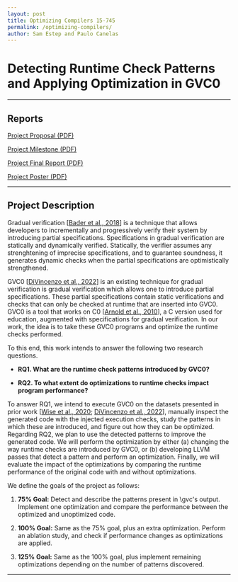 ```yaml
---
layout: post
title: Optimizing Compilers 15-745
permalink: /optimizing-compilers/
author: Sam Estep and Paulo Canelas
---
```


# Detecting Runtime Check Patterns and Applying Optimization in GVC0

---

## Reports

[Project Proposal (PDF)](https://pcanelas.com/images/compilers-proposal.pdf)

[Project Milestone (PDF)](https://pcanelas.com/images/compilers-milestone.pdf)

[Project Final Report (PDF)](https://pcanelas.com/images/compilers-final.pdf)

[Project Poster (PDF)](https://pcanelas.com/images/compilers-poster.pdf)

---

## Project Description

Gradual verification [[Bader et al., 2018](http://www.cs.cmu.edu/~aldrich/papers/vmcai2018-gradual-verification.pdf)] is a technique that allows developers to incrementally and progressively verify their system by introducing partial specifications. 
Specifications in gradual verification are statically and dynamically verified.
Statically, the verifier assumes any strenghtening of imprecise specifications, and to guarantee soundness, it generates dynamic checks when the partial specifications are optimistically strengthened. 

GVC0 [[DiVincenzo et al., 2022](https://arxiv.org/abs/2210.02428)] is an existing technique for gradual verification is gradual verification which allows one to introduce partial specifications. 
These partial specifications contain static verifications and checks that can only be checked at runtime that are inserted into GVC0. GVC0 is a tool that works on C0 [[Arnold et al., 2010](http://reports-archive.adm.cs.cmu.edu/anon/2010/CMU-CS-10-145.pdf)], a C version used for education, augmented with specifications for gradual verification. In our work, the idea is to take these GVC0 programs and optimize the runtime checks performed.

To this end, this work intends to answer the following two research questions.

- **RQ1. What are the runtime check patterns introduced by GVC0?**

- **RQ2. To what extent do optimizations to runtime checks impact program performance?**

To answer RQ1, we intend to execute GVC0 on the datasets presented in prior work [[Wise et al., 2020](https://dl.acm.org/doi/10.1145/3428296); [DiVincenzo et al., 2022](https://arxiv.org/abs/2210.02428)], manually inspect the generated code with the injected execution checks, study the patterns in which these are introduced, and figure out how they can be optimized.
Regarding RQ2, we plan to use the detected patterns to improve the generated code. We will perform the optimization by either (a) changing the way runtime checks are introduced by GVC0, or (b) developing LLVM passes that detect a pattern and perform an optimization.
Finally, we will evaluate the impact of the optimizations by comparing the runtime performance of the original code with and without optimizations.

We define the goals of the project as follows:

1. **75% Goal:** Detect and describe the patterns present in \gvc's output. Implement one optimization and compare the performance between the optimized and unoptimized code.

2. **100% Goal:** Same as the 75% goal, plus an extra optimization. Perform an ablation study, and check if performance changes as optimizations are applied.

3. **125% Goal:** Same as the 100% goal, plus implement remaining optimizations depending on the number of patterns discovered.

---

